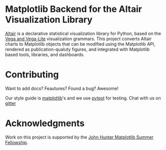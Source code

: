 Matplotlib Backend for the Altair Visualization Library
========================================================
[Altair](https://altair-viz.github.io/) is a declarative statistical
visualization library for Python, based on the [Vega and
Vega-Lite](https://vega.github.io/) visualization grammars. This project
converts Altair charts to Matplotlib objects that can be modified using the Matplotlib API, rendered as publication-qualuty figures, and integrated with
Matplotlib based tools, libraries, and dashboards.


Contributing
=============
Want to add docs? Feautures? Found a bug? Awesome! 

Our style guide is [matplotlib](https://matplotlib.org/devel/index.html)'s and
we use [pytest](https://docs.pytest.org/en/latest/) for testing. Chat with us on [gitter](https://gitter.im/matplotlib/mpl-altair)
  
  
Acknowledgments
================
Work on this project is supported by the [John Hunter Matplotlib Summer Fellowship](https://www.numfocus.org/programs/john-hunter-technology-fellowship).
  
